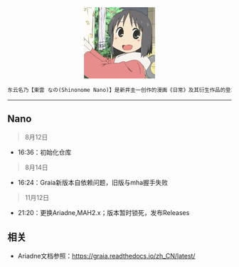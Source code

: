 <div align="center">
   <img width="160" src="Nano.jpg" alt="logo">
</div>

```txt
东云名乃【東雲 なの(Shinonome Nano)】是新井圭一创作的漫画《日常》及其衍生作品的登场角色。
```
---

## Nano
> 8月12日
- 16:36：初始化仓库

> 8月14日
- 16:24：Graia新版本自依赖问题，旧版与mha握手失败

> 11月12日
- 21:20：更换Ariadne,MAH2.x；版本暂时锁死，发布Releases

## 相关
- Ariadne文档参照：https://graia.readthedocs.io/zh_CN/latest/

